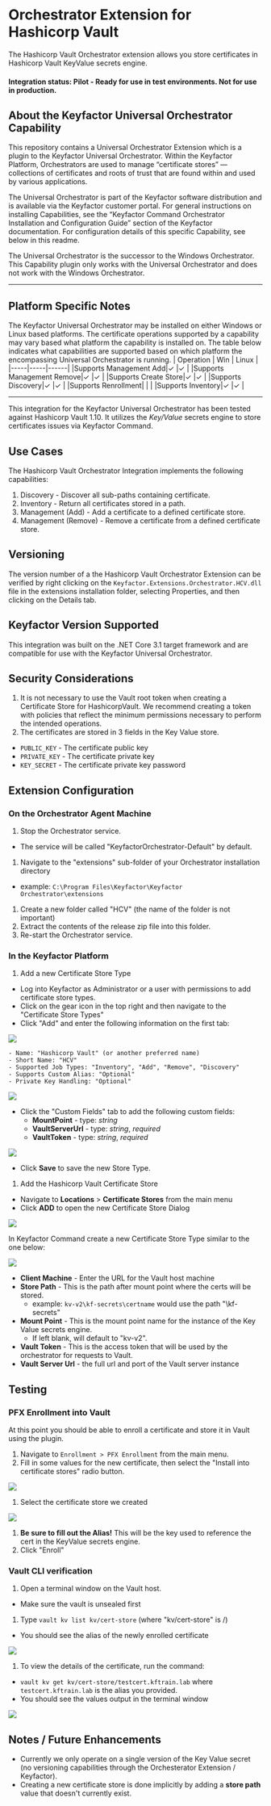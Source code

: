 # Orchestrator Extension for Hashicorp Vault

The Hashicorp Vault Orchestrator extension allows you store certificates in Hashicorp Vault KeyValue secrets engine. 

#### Integration status: Pilot - Ready for use in test environments. Not for use in production.

## About the Keyfactor Universal Orchestrator Capability

This repository contains a Universal Orchestrator Extension which is a plugin to the Keyfactor Universal Orchestrator. Within the Keyfactor Platform, Orchestrators are used to manage “certificate stores” &mdash; collections of certificates and roots of trust that are found within and used by various applications.

The Universal Orchestrator is part of the Keyfactor software distribution and is available via the Keyfactor customer portal. For general instructions on installing Capabilities, see the “Keyfactor Command Orchestrator Installation and Configuration Guide” section of the Keyfactor documentation. For configuration details of this specific Capability, see below in this readme.

The Universal Orchestrator is the successor to the Windows Orchestrator. This Capability plugin only works with the Universal Orchestrator and does not work with the Windows Orchestrator.

---




## Platform Specific Notes

The Keyfactor Universal Orchestrator may be installed on either Windows or Linux based platforms. The certificate operations supported by a capability may vary based what platform the capability is installed on. The table below indicates what capabilities are supported based on which platform the encompassing Universal Orchestrator is running.
| Operation | Win | Linux |
|-----|-----|------|
|Supports Management Add|&check; |&check; |
|Supports Management Remove|&check; |&check; |
|Supports Create Store|&check; |&check; |
|Supports Discovery|&check; |&check; |
|Supports Renrollment|  |  |
|Supports Inventory|&check; |&check; |



---

<!-- add integration specific information below -->

This integration for the Keyfactor Universal Orchestrator has been tested against Hashicorp Vault 1.10.  It utilizes the *Key/Value* secrets engine to store certificates issues via Keyfactor Command.

## Use Cases

The Hashicorp Vault Orchestrator Integration implements the following capabilities:

1. Discovery - Discover all sub-paths containing certificate.
1. Inventory - Return all certificates stored in a path.
1. Management (Add) - Add a certificate to a defined certificate store.
1. Management (Remove) - Remove a certificate from a defined certificate store.

## Versioning

The version number of a the Hashicorp Vault Orchestrator Extension can be verified by right clicking on the `Keyfactor.Extensions.Orchestrator.HCV.dll` file in the extensions installation folder, selecting Properties, and then clicking on the Details tab.

## Keyfactor Version Supported

This integration was built on the .NET Core 3.1 target framework and are compatible for use with the Keyfactor Universal Orchestrator.

## Security Considerations

1. It is not necessary to use the Vault root token when creating a Certificate Store for HashicorpVault.  We recommend creating a token with policies that reflect the minimum permissions necessary to perform the intended operations.
1. The certificates are stored in 3 fields in the Key Value store.  

- `PUBLIC_KEY` - The certificate public key
- `PRIVATE_KEY` - The certificate private key
- `KEY_SECRET` - The certificate private key password
  
## Extension Configuration

### On the Orchestrator Agent Machine

1. Stop the Orchestrator service.

- The service will be called "KeyfactorOrchestrator-Default" by default.

1. Navigate to the "extensions" sub-folder of your Orchestrator installation directory

- example: `C:\Program Files\Keyfactor\Keyfactor Orchestrator\extensions`

1. Create a new folder called "HCV" (the name of the folder is not important)
1. Extract the contents of the release zip file into this folder.
1. Re-start the Orchestrator service.

### In the Keyfactor Platform

1. Add a new Certificate Store Type

- Log into Keyfactor as Administrator or a user with permissions to add certificate store types.
- Click on the gear icon in the top right and then navigate to the "Certificate Store Types"
- Click "Add" and enter the following information on the first tab:

![](images/store_type_add.png)

    - Name: "Hashicorp Vault" (or another preferred name)
    - Short Name: "HCV"
    - Supported Job Types: "Inventory", "Add", "Remove", "Discovery"
    - Supports Custom Alias: "Optional"
    - Private Key Handling: "Optional"

![](images/store_type_1.png)

- Click the "Custom Fields" tab to add the following custom fields:
  - **MountPoint** - type: *string*
  - **VaultServerUrl** - type: *string*, *required*
  - **VaultToken** - type: *string*, *required*

![](images/store_type_fields.png)

- Click **Save** to save the new Store Type.

1. Add the Hashicorp Vault Certificate Store

- Navigate to **Locations** > **Certificate Stores** from the main menu
- Click **ADD** to open the new Certificate Store Dialog

![](images/cert_store_add_dialog.png)  

In Keyfactor Command create a new Certificate Store Type similar to the one below:

![](images/cert_store_fields.png)  

- **Client Machine** - Enter the URL for the Vault host machine
- **Store Path** - This is the path after mount point where the certs will be stored.
  - example: `kv-v2\kf-secrets\certname` would use the path "\kf-secrets"
- **Mount Point** - This is the mount point name for the instance of the Key Value secrets engine.  
  - If left blank, will default to "kv-v2".
- **Vault Token** - This is the access token that will be used by the orchestrator for requests to Vault.
- **Vault Server Url** - the full url and port of the Vault server instance

## Testing

### PFX Enrollment into Vault

At this point you should be able to enroll a certificate and store it in Vault using the plugin.

1. Navigate to `Enrollment > PFX Enrollment` from the main menu.
1. Fill in some values for the new certificate, then select the "Install into certificate stores" radio button.

![](images/pfx_enrollment_filled.png)

1. Select the certificate store we created

![](images/pfx_enrollment_certstore.png)

1. **Be sure to fill out the Alias!**  This will be the key used to reference the cert in the KeyValue secrets engine.
1. Click "Enroll"

### Vault CLI verification

1. Open a terminal window on the Vault host.

- Make sure the vault is unsealed first

1. Type `vault kv list kv/cert-store` (where "kv/cert-store" is <mount point>/<store path>)

- You should see the alias of the newly enrolled certificate

![](images/vault_cli_list.png)

1. To view the details of the certificate, run the command:

- `vault kv get kv/cert-store/testcert.kftrain.lab` where `testcert.kftrain.lab` is the alias you provided.
- You should see the values output in the terminal window

![](images/vault_cli_read.png)

## Notes / Future Enhancements

- Currently we only operate on a single version of the Key Value secret (no versioning capabilities through the Orchesterator Extension / Keyfactor).
- Creating a new certificate store is done implicitly by adding a **store path** value that doesn't currently exist.  

